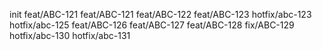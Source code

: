 init
feat/ABC-121
feat/ABC-121
feat/ABC-122
feat/ABC-123
hotfix/abc-123
hotfix/abc-125
feat/ABC-126
feat/ABC-127
feat/ABC-128
fix/ABC-129
hotfix/abc-130
hotfix/abc-131
